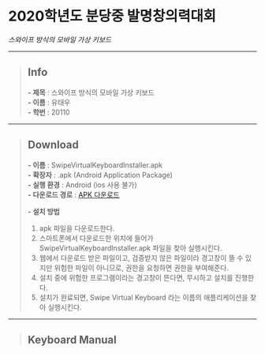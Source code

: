 # **2020학년도 분당중 발명창의력대회**

*스와이프 방식의 모바일 가상 키보드*

---

> ## Info   
> **- 제목** : 스와이프 방식의 모바일 가상 키보드   
> **- 이름** : 유태우   
> **- 학번** : 20110   

---


> ## Download   
> **- 이름** : SwipeVirtualKeyboardInstaller.apk   
> **- 확장자** : .apk (Android Application Package)   
> **- 실행 환경** : Android (ios 사용 불가)   
> **- 다운로드 경로** : <a href="https://docs.google.com/uc?export=download&id=15rVb8CEEkq_7d8MjAv7yjYX537g_i_ur"> APK 다운로드</a>   
> 
> **- 설치 방법**   
>  1. apk 파일을 다운로드한다.   
>  2. 스마트폰에서 다운로드한 위치에 들어가 SwipeVirtualKeyboardInstaller.apk 파일을 찾아 실행시킨다.   
>  3. 웹에서 다운로드 받은 파일이고, 검증받지 않은 파일이라 경고창이 뜰 수 있지만 위험한 파일이 아니므로, 권한을 요청하면 권한을 부여해준다.   
>  4. 설치 중에 위험한 프로그램이라는 경고창이 뜬다면, 무시하고 설치를 진행한다.   
>  5. 설치가 완료되면, Swipe Virtual Keyboard 라는 이름의 애플리케이션을 찾아 실행시킨다.   
 
---

> ## Keyboard Manual
